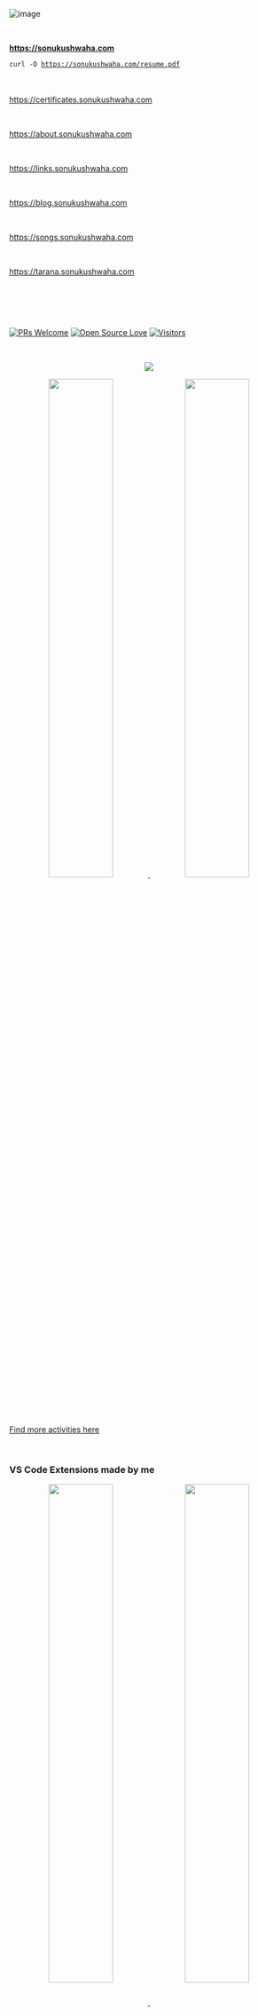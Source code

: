 
![image](https://user-images.githubusercontent.com/51280276/209465820-a723e4f0-a53a-4d9c-bad0-3b5d2a2176ab.png)


<br/>

**https://sonukushwaha.com**


<code>curl -O https://sonukushwaha.com/resume.pdf</code>
<br><br><br>


https://certificates.sonukushwaha.com

<br>

https://about.sonukushwaha.com

<br>

https://links.sonukushwaha.com

<br>

https://blog.sonukushwaha.com

<br>

https://songs.sonukushwaha.com

<br>

https://tarana.sonukushwaha.com

<br><br>



<br/>

[![PRs Welcome](https://img.shields.io/badge/PRs-welcome-brightgreen.svg?style=flat&logo=github)](https://flyingsonu122.github.io/)  [![Open Source Love](https://badges.frapsoft.com/os/v2/open-source.svg?v=103)](https://flyingsonu122.github.io/) [![Visitors](https://visitor-badge.glitch.me/badge?page_id=flyingsonu122.visitor-badge)](https://flyingsonu122.github.io/)


<br/>

<p align="center">
  <a href="https://flyingsonu122.github.io"><img src="https://github-profile-summary-cards.vercel.app/api/cards/profile-details?username=flyingsonu122&theme=vue"/></a>
</p>


<p align="center">
	<a href="https://flyingsonu122.github.io"><img width="48%" src="https://github-readme-stats.vercel.app/api?username=flyingsonu122&show_icons=true&theme=vue" />
	<img width="48%" src="https://github-readme-streak-stats.herokuapp.com/?user=flyingsonu122&theme=vue" /></a>
</p>


[Find more activities here](https://metrics.lecoq.io/about/flyingsonu122)

<br/>

### VS Code Extensions made by me

<p align="center">
<a href="https://marketplace.visualstudio.com/items?itemName=flyingsonu.flyingsonu-dark"><img align="center" width="48%"  src="https://github-readme-stats.vercel.app/api/pin/?username=flyingsonu122&repo=flyingsonu-theme&theme=buefy" />
</a> 
<a href="https://marketplace.visualstudio.com/items?itemName=SonuKumarKushwaha.search-sonu-blog"><img align="center" width="48%"  src="https://github-readme-stats.vercel.app/api/pin/?username=flyingsonu122&repo=search-sonu-blog&theme=buefy" />
</a> 
</p>
<br /><br />

### NPM packages made by me

[![numbers-game](https://nodei.co/npm/numbers-game.png?compact=true)](https://www.npmjs.com/package/numbers-game)
[![sonukushwaha](https://nodei.co/npm/sonukushwaha.png?compact=true)](https://www.npmjs.com/package/sonukushwaha)

<br><br><br><br>

**[See Browser Extensions Created by me](https://microsoftedge.microsoft.com/addons/search?developer=singlebucks)**

<br><br>

<!-- Play Lofi Songs  [tunemate.netlify.app](https://tunemate.netlify.app) -->


Listen 300+ Lofi Songs  [songs.sonukushwaha.com](https://songs.sonukushwaha.com)



<br><br>

<h5 align="center"> Let's have a chat on </h5> 
<p align="center">
	<a href="https://github.com/flyingsonu122"><img src="https://img.shields.io/github/followers/flyingsonu122.svg?label=GitHub&style=social" alt="GitHub"></a>
	<a href="https://flyingsonu122.github.io"><img src="https://img.shields.io/badge/Website-blueviolet?style=flat&logo=google-chrome&logoColor=white" alt="website"></a>
	<a href="https://www.linkedin.com/in/sonukumarkushwaha/"><img src="https://img.shields.io/badge/LinkedIn--_.svg?style=social&logo=linkedin" alt="LinkedIn"></a>
	<a href="https://www.youtube.com/channel/UCLSsTx4FVQMiNuuUbwFM7QA"><img src="https://img.shields.io/youtube/channel/subscribers/UCugIYeIc-HzCp-SZxRwuQbA?label=YouTube&style=social&logo=YouTube" alt="YouTube"></a>
	<a href="https://twitter.com/iamsonukushwaha"><img src="https://img.shields.io/twitter/follow/iamsonukushwaha?label=Twitter&style=social" alt="Twitter"></a>
</p>

<br><br>

